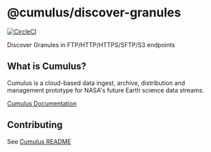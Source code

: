 # @cumulus/discover-granules

[![CircleCI](https://circleci.com/gh/nasa/cumulus.svg?style=svg)](https://circleci.com/gh/nasa/cumulus)

Discover Granules in FTP/HTTP/HTTPS/SFTP/S3 endpoints

## What is Cumulus?

Cumulus is a cloud-based data ingest, archive, distribution and management prototype for NASA's future Earth science data streams.

[Cumulus Documentation](https://nasa.github.io/cumulus)

## Contributing

See [Cumulus README](https://github.com/nasa/cumulus/blob/master/README.md#installing-and-deploying)
